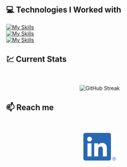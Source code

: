 ## :computer: Technologies I Worked with


[![My Skills](https://skillicons.dev/icons?i=html,css,tailwind)](https://skillicons.dev)
<br/>
[![My Skills](https://skillicons.dev/icons?i=js,react)](https://skillicons.dev)
<br/>
[![My Skills](https://skillicons.dev/icons?i=firebase,nodejs,express,mongodb)](https://skillicons.dev)



## :chart: Current Stats

<br />
<p align="center">
  <img width="60%" src="https://github-readme-streak-stats.herokuapp.com?user=searchsakib&theme=merko" alt="GitHub Streak" />
</p>

## :mailbox: Reach me

<br />

<p align="center">
  <a href="https://www.linkedin.com/in/searchsakib">
    <img height="75" src="https://github.com/searchsakib/searchsakib/blob/main/images/icons/LI-In-Bug.png" alt="LinkedIn Logo">
  </a>
</p>

<br />
